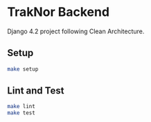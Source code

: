 # TrakNor Backend

Django 4.2 project following Clean Architecture.

## Setup

```bash
make setup
```

## Lint and Test

```bash
make lint
make test
```
